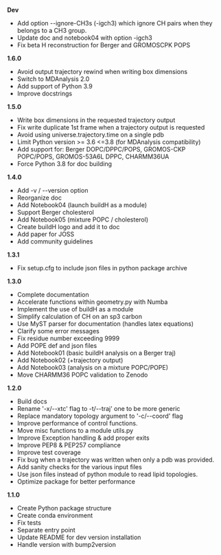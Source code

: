 **Dev**

- Add option --ignore-CH3s (-igch3) which ignore CH pairs when they belongs to a CH3 group.
- Update doc and notebook04 with option -igch3
- Fix beta H reconstruction for Berger and GROMOSCPK POPS

**1.6.0**

- Avoid output trajectory rewind when writing box dimensions
- Switch to MDAnalysis 2.0
- Add support of Python 3.9
- Improve docstrings

**1.5.0**

- Write box dimensions in the requested trajectory output
- Fix write duplicate 1st frame when a trajectory output is requested
- Avoid using universe.trajectory.time on a single pdb
- Limit Python version >= 3.6 <=3.8 (for MDAnalysis compatibility)
- Add support for: Berger DOPC/DPPC/POPS, GROMOS-CKP POPC/POPS, GROMOS-53A6L DPPC, CHARMM36UA
- Force Python 3.8 for doc building

**1.4.0**

- Add -v / --version option
- Reorganize doc
- Add Notebook04 (launch buildH as a module)
- Support Berger cholesterol
- Add Notebook05 (mixture POPC / cholesterol)
- Create buildH logo and add it to doc
- Add paper for JOSS
- Add community guidelines

**1.3.1**

- Fix setup.cfg to include json files in python package archive

**1.3.0**

- Complete documentation
- Accelerate functions within geometry.py with Numba
- Implement the use of buildH as a module
- Simplify calculation of CH on an sp3 carbon
- Use MyST parser for documentation (handles latex equations)
- Clarify some error messages
- Fix residue number exceeding 9999
- Add POPE def and json files
- Add Notebook01 (basic buildH analysis on a Berger traj)
- Add Notebook02 (+trajectory output)
- Add Notebook03 (analysis on a mixture POPC/POPE)
- Move CHARMM36 POPC validation to Zenodo

**1.2.0**

- Build docs
- Rename '-x/--xtc' flag to -t/--traj' one to be more generic
- Replace mandatory topology argument to '-c/--coord' flag
- Improve performance of control functions.
- Move misc functions to a module utils.py
- Improve Exception handling & add proper exits
- Improve PEP8 & PEP257 compliance
- Improve test coverage
- Fix bug when a trajectory was written when only a pdb was provided.
- Add sanity checks for the various input files
- Use json files instead of python module to read lipid topologies.
- Optimize package for better performance

**1.1.0**

- Create Python package structure
- Create conda environment
- Fix tests
- Separate entry point
- Update README for dev version installation
- Handle version with bump2version
